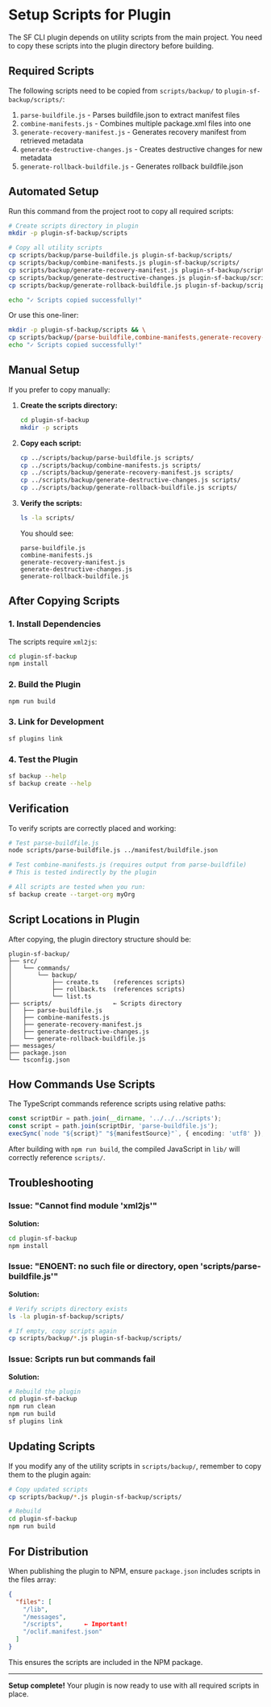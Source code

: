 # Setup Scripts for Plugin

The SF CLI plugin depends on utility scripts from the main project. You need to copy these scripts into the plugin directory before building.

## Required Scripts

The following scripts need to be copied from `scripts/backup/` to `plugin-sf-backup/scripts/`:

1. `parse-buildfile.js` - Parses buildfile.json to extract manifest files
2. `combine-manifests.js` - Combines multiple package.xml files into one
3. `generate-recovery-manifest.js` - Generates recovery manifest from retrieved metadata
4. `generate-destructive-changes.js` - Creates destructive changes for new metadata
5. `generate-rollback-buildfile.js` - Generates rollback buildfile.json

## Automated Setup

Run this command from the project root to copy all required scripts:

```bash
# Create scripts directory in plugin
mkdir -p plugin-sf-backup/scripts

# Copy all utility scripts
cp scripts/backup/parse-buildfile.js plugin-sf-backup/scripts/
cp scripts/backup/combine-manifests.js plugin-sf-backup/scripts/
cp scripts/backup/generate-recovery-manifest.js plugin-sf-backup/scripts/
cp scripts/backup/generate-destructive-changes.js plugin-sf-backup/scripts/
cp scripts/backup/generate-rollback-buildfile.js plugin-sf-backup/scripts/

echo "✓ Scripts copied successfully!"
```

Or use this one-liner:

```bash
mkdir -p plugin-sf-backup/scripts && \
cp scripts/backup/{parse-buildfile,combine-manifests,generate-recovery-manifest,generate-destructive-changes,generate-rollback-buildfile}.js plugin-sf-backup/scripts/ && \
echo "✓ Scripts copied successfully!"
```

## Manual Setup

If you prefer to copy manually:

1. **Create the scripts directory:**
   ```bash
   cd plugin-sf-backup
   mkdir -p scripts
   ```

2. **Copy each script:**
   ```bash
   cp ../scripts/backup/parse-buildfile.js scripts/
   cp ../scripts/backup/combine-manifests.js scripts/
   cp ../scripts/backup/generate-recovery-manifest.js scripts/
   cp ../scripts/backup/generate-destructive-changes.js scripts/
   cp ../scripts/backup/generate-rollback-buildfile.js scripts/
   ```

3. **Verify the scripts:**
   ```bash
   ls -la scripts/
   ```

   You should see:
   ```
   parse-buildfile.js
   combine-manifests.js
   generate-recovery-manifest.js
   generate-destructive-changes.js
   generate-rollback-buildfile.js
   ```

## After Copying Scripts

### 1. Install Dependencies

The scripts require `xml2js`:

```bash
cd plugin-sf-backup
npm install
```

### 2. Build the Plugin

```bash
npm run build
```

### 3. Link for Development

```bash
sf plugins link
```

### 4. Test the Plugin

```bash
sf backup --help
sf backup create --help
```

## Verification

To verify scripts are correctly placed and working:

```bash
# Test parse-buildfile.js
node scripts/parse-buildfile.js ../manifest/buildfile.json

# Test combine-manifests.js (requires output from parse-buildfile)
# This is tested indirectly by the plugin

# All scripts are tested when you run:
sf backup create --target-org myOrg
```

## Script Locations in Plugin

After copying, the plugin directory structure should be:

```
plugin-sf-backup/
├── src/
│   └── commands/
│       └── backup/
│           ├── create.ts    (references scripts)
│           ├── rollback.ts  (references scripts)
│           └── list.ts
├── scripts/                 ← Scripts directory
│   ├── parse-buildfile.js
│   ├── combine-manifests.js
│   ├── generate-recovery-manifest.js
│   ├── generate-destructive-changes.js
│   └── generate-rollback-buildfile.js
├── messages/
├── package.json
└── tsconfig.json
```

## How Commands Use Scripts

The TypeScript commands reference scripts using relative paths:

```typescript
const scriptDir = path.join(__dirname, '../../../scripts');
const script = path.join(scriptDir, 'parse-buildfile.js');
execSync(`node "${script}" "${manifestSource}"`, { encoding: 'utf8' });
```

After building with `npm run build`, the compiled JavaScript in `lib/` will correctly reference `scripts/`.

## Troubleshooting

### Issue: "Cannot find module 'xml2js'"

**Solution:**
```bash
cd plugin-sf-backup
npm install
```

### Issue: "ENOENT: no such file or directory, open 'scripts/parse-buildfile.js'"

**Solution:**
```bash
# Verify scripts directory exists
ls -la plugin-sf-backup/scripts/

# If empty, copy scripts again
cp scripts/backup/*.js plugin-sf-backup/scripts/
```

### Issue: Scripts run but commands fail

**Solution:**
```bash
# Rebuild the plugin
cd plugin-sf-backup
npm run clean
npm run build
sf plugins link
```

## Updating Scripts

If you modify any of the utility scripts in `scripts/backup/`, remember to copy them to the plugin again:

```bash
# Copy updated scripts
cp scripts/backup/*.js plugin-sf-backup/scripts/

# Rebuild
cd plugin-sf-backup
npm run build
```

## For Distribution

When publishing the plugin to NPM, ensure `package.json` includes scripts in the files array:

```json
{
  "files": [
    "/lib",
    "/messages",
    "/scripts",      ← Important!
    "/oclif.manifest.json"
  ]
}
```

This ensures the scripts are included in the NPM package.

---

**Setup complete!** Your plugin is now ready to use with all required scripts in place.

